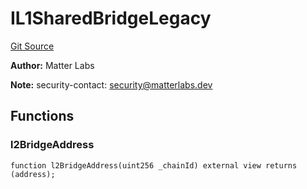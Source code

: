 # IL1SharedBridgeLegacy
[Git Source](https://github.com/matter-labs/zksync-contracts/blob/a1506a91fd7e3b73aa6fe10caf12e32f39e26211/contracts/l1-contracts/bridge/interfaces/IL1SharedBridgeLegacy.sol)

**Author:**
Matter Labs

**Note:**
security-contact: security@matterlabs.dev


## Functions
### l2BridgeAddress


```solidity
function l2BridgeAddress(uint256 _chainId) external view returns (address);
```

